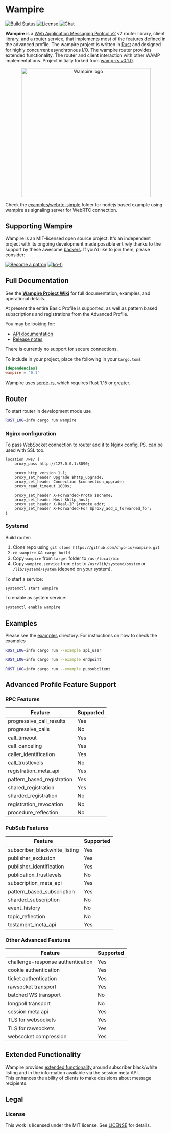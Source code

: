 # Wampire

[![Build Status](https://travis-ci.org/ohyo-io/wampire.svg)](https://travis-ci.org/ohyo-io/wampire)
[![License](https://img.shields.io/badge/License-MIT-blue.svg)](LICENSE)
[![Chat](https://img.shields.io/badge/chat-on%20discord-7289da.svg)](https://discord.gg/Y2k3GAW)

**Wampire** is a [Web Application Messaging Protcol v2](http://wamp-proto.org/) v2 router library, client library, and a router service, 
that implements most of the features defined in the advanced profile. The wampire project is written 
in [Rust](https://www.rust-lang.org/) and designed for highly concurrent asynchronous I/O. The wampire router 
provides extended functionality.  The router and client interaction with other WAMP implementations. 
Project initially forked from [wamp-rs v0.1.0](https://github.com/dyule/wamp-rs).

<p align="center">
    <img src="https://raw.githubusercontent.com/wiki/ohyo-io/wampire/images/wampire_webrtc.png" alt="Wampire logo" width="405" />
</p>

Check the [examples/webrtc-simple](examples/webrtc-simple) folder 
for nodejs based example using wampire as signaling server for WebRTC connection. 

## Supporting Wampire

Wampire is an MIT-licensed open source project. It's an independent project with its ongoing development made possible 
entirely thanks to the support by these awesome [backers](./BACKERS.md). If 
you'd like to join them, please consider:

[![Become a patron](https://raw.githubusercontent.com/wiki/ohyo-io/wampire/images/patreon.png)](https://www.patreon.com/dudochkin)
[![ko-fi](https://raw.githubusercontent.com/wiki/ohyo-io/wampire/images/kofi2.png)](https://ko-fi.com/Y8Y3E0YQ)
## Full Documentation

See the [**Wampire Project Wiki**](https://github.com/ohyo-io/wampire/wiki) for full documentation, examples, and operational details.

At present the entire Basic Profile is supported, as well as pattern based subscriptions and registrations from the Advanced Profile.

You may be looking for:

- [API documentation](https://docs.rs/wampire/)
- [Release notes](https://github.com/ohyo-io/wampire/releases)

There is currently no support for secure connections.

To include in your project, place the following in your `Cargo.toml`

```toml
[dependencies]
wampire = "0.1"
```
Wampire uses [serde-rs](https://github.com/serde-rs/serde), which requires Rust 1.15 or greater.

## Router
To start router in development mode use
```bash
RUST_LOG=info cargo run wampire
```

### Nginx configuration
To pass WebSocket connection to router add it to Nginx config.
PS. can be used with SSL too.
```
location /ws/ {
    proxy_pass http://127.0.0.1:8090;
    
    proxy_http_version 1.1;
    proxy_set_header Upgrade $http_upgrade;
    proxy_set_header Connection $connection_upgrade;
    proxy_read_timeout 1800s;

    proxy_set_header X-Forwarded-Proto $scheme;
    proxy_set_header Host $http_host;
    proxy_set_header X-Real-IP $remote_addr;
    proxy_set_header X-Forwarded-For $proxy_add_x_forwarded_for;
}
```
### Systemd
Build router:
1. Clone repo using `git clone https://github.com/ohyo-io/wampire.git`
2. `cd wampire && cargo build`
3. Copy `wampire` from `target` folder to `/usr/local/bin`
4. Copy `wampire.service` from `dist` to `/usr/lib/systemd/system` or `/lib/systemd/system` (depend on your system).

To start a service:
``` bash
systemctl start wampire
```
To enable as system service:
``` bash
systemctl enable wampire
```
## Examples
Please see the [examples](examples) directory.
For instructions on how to check the examples

```bash
RUST_LOG=info cargo run --example api_user
```
```bash
RUST_LOG=info cargo run --example endpoint
```
```bash
RUST_LOG=info cargo run --example pubsubclient
```

## Advanced Profile Feature Support

### RPC Features

| Feature | Supported |
| ------- | --------- |
| progressive_call_results | Yes |
| progressive_calls | No |
| call_timeout | Yes |
| call_canceling | Yes |
| caller_identification | Yes |
| call_trustlevels | No |
| registration_meta_api | Yes
| pattern_based_registration | Yes |
| shared_registration | Yes |
| sharded_registration | No |
| registration_revocation | No |
| procedure_reflection | No |

### PubSub Features

| Feature | Supported |
| ------- | --------- |
| subscriber_blackwhite_listing | Yes |
| publisher_exclusion | Yes |
| publisher_identification | Yes |
| publication_trustlevels | No|
| subscription_meta_api | Yes |
| pattern_based_subscription | Yes |
| sharded_subscription | No |
| event_history | No |
| topic_reflection | No |
| testament_meta_api | Yes |

### Other Advanced Features

| Feature | Supported |
| ------- | --------- |
| challenge-response authentication | Yes |
| cookie authentication | Yes |
| ticket authentication | Yes |
| rawsocket transport | Yes |
| batched WS transport | No |
| longpoll transport | No |
| session meta api | Yes |
| TLS for websockets | Yes |
| TLS for rawsockets | Yes |
| websocket compression | Yes |

## Extended Functionality

Wampire provides [extended functionality](https://github.com/ohyo-io/wampire/wiki/Extended-Functionality) 
around subscriber black/white listing and in the information available via the session meta API.  
This enhances the ability of clients to make desisions about message recipients.

## Legal

### License

This work is licensed under the MIT license. See [LICENSE](./LICENSE) for details.

